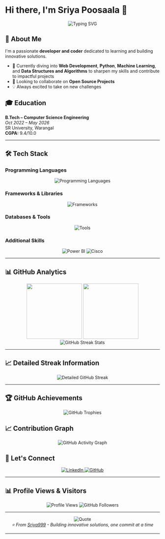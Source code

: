 # Hi there, I'm Sriya Poosaala 👋

<div align="center">
  <img src="https://readme-typing-svg.herokuapp.com?font=Fira+Code&size=30&duration=3000&pause=1000&color=00D8FF&center=true&vCenter=true&width=600&height=100&lines=Software+Developer;Problem+Solver;Tech+Enthusiast;ML+Enthusiast" alt="Typing SVG" />
</div>

## 🚀 About Me

I'm a passionate **developer and coder** dedicated to learning and building innovative solutions.

- 🔭 Currently diving into **Web Development**, **Python**, **Machine Learning**, and **Data Structures and Algorithms** to sharpen my skills and contribute to impactful projects
- 👯 Looking to collaborate on **Open Source Projects**
- 💡 Always excited to take on new challenges

## 🎓 Education

**B.Tech – Computer Science Engineering**  
*Oct 2022 – May 2026*  
SR University, Warangal  
**CGPA:** 9.4/10.0

---

## 🛠️ Tech Stack

### Programming Languages
<p align="center">
  <img src="https://skillicons.dev/icons?i=python,java,c,html,css,js" alt="Programming Languages" />
</p>

### Frameworks & Libraries
<p align="center">
  <img src="https://skillicons.dev/icons?i=bootstrap" alt="Frameworks" />
</p>

### Databases & Tools
<p align="center">
  <img src="https://skillicons.dev/icons?i=mysql,mongodb,git,github,vscode,aws" alt="Tools" />
</p>

### Additional Skills
<p align="center">
  <img src="https://img.shields.io/badge/Power%20BI-F2C811?style=for-the-badge&logo=powerbi&logoColor=black" alt="Power BI"/>
  <img src="https://img.shields.io/badge/Cisco-049fd9?style=for-the-badge&logo=cisco&logoColor=white" alt="Cisco"/>
</p>

---

## 📊 GitHub Analytics

<div align="center">
  <img height="180em" src="https://github-readme-stats.vercel.app/api?username=Sriya999&show_icons=true&theme=tokyonight&include_all_commits=true&count_private=true&hide_border=true&bg_color=0D1117&title_color=58A6FF&icon_color=58A6FF&text_color=C9D1D9"/>
  <img height="180em" src="https://github-readme-stats.vercel.app/api/top-langs/?username=Sriya999&layout=compact&theme=tokyonight&hide_border=true&bg_color=0D1117&title_color=58A6FF&text_color=C9D1D9"/>
</div>

<div align="center">
  <img src="https://github-readme-streak-stats.herokuapp.com/?user=Sriya999&theme=tokyonight&hide_border=true&background=0D1117&stroke=58A6FF&ring=58A6FF&fire=FFA500&currStreakLabel=58A6FF&dates=58A6FF" alt="GitHub Streak Stats"/>
</div>

---

## 📈 Detailed Streak Information

<div align="center">
  <img src="https://streak-stats.demolab.com/?user=Sriya999&theme=tokyonight&hide_border=true&date_format=M%20j%5B%2C%20Y%5D&background=0D1117&stroke=58A6FF&ring=58A6FF&fire=FFA500&currStreakLabel=58A6FF&sideLabels=58A6FF&dates=58A6FF" alt="Detailed GitHub Streak"/>
</div>

---

## 🏆 GitHub Achievements

<div align="center">
  <img src="https://github-profile-trophy.vercel.app/?username=Sriya999&theme=tokyonight&no-frame=true&no-bg=false&column=7&margin-w=15&margin-h=15" alt="GitHub Trophies"/>
</div>


## 📈 Contribution Graph

<div align="center">
  <img src="https://github-readme-activity-graph.vercel.app/graph?username=Sriya999&theme=github-compact&hide_border=true&bg_color=0D1117&color=58A6FF&line=58A6FF&point=FFFFFF" alt="GitHub Activity Graph"/>
</div>



## 🤝 Let's Connect

<div align="center">
  <a href="https://www.linkedin.com/in/sriya-poosaala-37a6622ba/">
    <img src="https://img.shields.io/badge/LinkedIn-0077B5?style=for-the-badge&logo=linkedin&logoColor=white" alt="LinkedIn"/>
  </a>
  <a href="https://github.com/Sriya999">
    <img src="https://img.shields.io/badge/GitHub-100000?style=for-the-badge&logo=github&logoColor=white" alt="GitHub"/>
  </a>
</div>

---

## 📊 Profile Views & Visitors

<div align="center">
  <img src="https://komarev.com/ghpvc/?username=Sriya999&label=Profile%20Views&color=58A6FF&style=for-the-badge" alt="Profile Views"/>
  <img src="https://img.shields.io/github/followers/Sriya999?label=Followers&style=for-the-badge&color=58A6FF" alt="GitHub Followers"/>
</div>

---

<div align="center">
  <img src="https://quotes-github-readme.vercel.app/api?type=horizontal&theme=dark&quote=Innovation%20distinguishes%20between%20a%20leader%20and%20a%20follower&author=Steve%20Jobs" alt="Quote"/>
</div>

<div align="center">
  <i>⭐ From <a href="https://github.com/Sriya999">Sriya999</a> - Building innovative solutions, one commit at a time</i>
</div>

---
